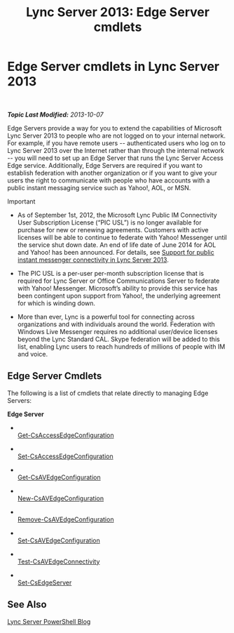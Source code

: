 ﻿---
title: 'Lync Server 2013: Edge Server cmdlets'
TOCTitle: Edge Server cmdlets
ms:assetid: 1a5427f4-a0d1-4652-8135-91333158ffc8
ms:mtpsurl: https://technet.microsoft.com/en-us/library/Gg415635(v=OCS.15)
ms:contentKeyID: 48183534
ms.date: 07/23/2014
mtps_version: v=OCS.15
---

<div data-xmlns="http://www.w3.org/1999/xhtml">

<div class="topic" data-xmlns="http://www.w3.org/1999/xhtml" data-msxsl="urn:schemas-microsoft-com:xslt" data-cs="http://msdn.microsoft.com/en-us/">

<div data-asp="http://msdn2.microsoft.com/asp">

# Edge Server cmdlets in Lync Server 2013

</div>

<div id="mainSection">

<div id="mainBody">

<span> </span>

_**Topic Last Modified:** 2013-10-07_

Edge Servers provide a way for you to extend the capabilities of Microsoft Lync Server 2013 to people who are not logged on to your internal network. For example, if you have remote users -- authenticated users who log on to Lync Server 2013 over the Internet rather than through the internal network -- you will need to set up an Edge Server that runs the Lync Server Access Edge service. Additionally, Edge Servers are required if you want to establish federation with another organization or if you want to give your users the right to communicate with people who have accounts with a public instant messaging service such as Yahoo\!, AOL, or MSN.

<div>


> [!IMPORTANT]
> <UL>
> <LI>
> <P>As of September 1st, 2012, the Microsoft Lync Public IM Connectivity User Subscription License (“PIC USL”) is no longer available for purchase for new or renewing agreements. Customers with active licenses will be able to continue to federate with Yahoo! Messenger until the service shut down date. An end of life date of June 2014 for AOL and Yahoo! has been announced. For details, see <A href="lync-server-2013-support-for-public-instant-messenger-connectivity.md">Support for public instant messenger connectivity in Lync Server 2013</A>.</P>
> <LI>
> <P>The PIC USL is a per-user per-month subscription license that is required for Lync Server or Office Communications Server to federate with Yahoo! Messenger. Microsoft’s ability to provide this service has been contingent upon support from Yahoo!, the underlying agreement for which is winding down.</P>
> <LI>
> <P>More than ever, Lync is a powerful tool for connecting across organizations and with individuals around the world. Federation with Windows Live Messenger requires no additional user/device licenses beyond the Lync Standard CAL. Skype federation will be added to this list, enabling Lync users to reach hundreds of millions of people with IM and voice.</P></LI></UL>



</div>

<div>

## Edge Server Cmdlets

The following is a list of cmdlets that relate directly to managing Edge Servers:

**Edge Server**

  - <span></span>  
    [Get-CsAccessEdgeConfiguration](get-csaccessedgeconfiguration.md)

  - <span></span>  
    [Set-CsAccessEdgeConfiguration](set-csaccessedgeconfiguration.md)

<!-- end list -->

  - <span></span>  
    [Get-CsAVEdgeConfiguration](get-csavedgeconfiguration.md)

  - <span></span>  
    [New-CsAVEdgeConfiguration](new-csavedgeconfiguration.md)

  - <span></span>  
    [Remove-CsAVEdgeConfiguration](remove-csavedgeconfiguration.md)

  - <span></span>  
    [Set-CsAVEdgeConfiguration](set-csavedgeconfiguration.md)

<!-- end list -->

  - <span></span>  
    [Test-CsAVEdgeConnectivity](test-csavedgeconnectivity.md)

<!-- end list -->

  - <span></span>  
    [Set-CsEdgeServer](set-csedgeserver.md)

</div>

<div>

## See Also


[Lync Server PowerShell Blog](http://go.microsoft.com/fwlink/p/?linkid=203150)  
  

</div>

</div>

<span> </span>

</div>

</div>

</div>

